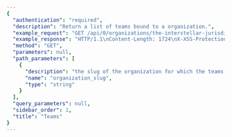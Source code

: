 ```yaml
---
{
  "authentication": "required", 
  "description": "Return a list of teams bound to a organization.", 
  "example_request": "GET /api/0/organizations/the-interstellar-jurisdiction/teams/ HTTP/1.1\nHost: sentry.io\nAuthorization: Bearer {base64-encoded-key-here}", 
  "example_response": "HTTP/1.1\nContent-Length: 1724\nX-XSS-Protection: 1; mode=block\nX-Content-Type-Options: nosniff\nContent-Language: en\nVary: Accept-Language, Cookie\nLink: <https://sentry.io/api/0/organizations/the-interstellar-jurisdiction/teams/?&cursor=100:-1:1>; rel=\"previous\"; results=\"false\"; cursor=\"100:-1:1\", <https://sentry.io/api/0/organizations/the-interstellar-jurisdiction/teams/?&cursor=100:1:0>; rel=\"next\"; results=\"false\"; cursor=\"100:1:0\"\nAllow: GET, POST, HEAD, OPTIONS\nX-Frame-Options: deny\nContent-Type: application/json\n\n[\n  {\n    \"avatar\": {\n      \"avatarType\": \"letter_avatar\", \n      \"avatarUuid\": null\n    }, \n    \"dateCreated\": \"2018-09-10T20:36:48.563Z\", \n    \"hasAccess\": true, \n    \"id\": \"3\", \n    \"isMember\": false, \n    \"isPending\": false, \n    \"name\": \"Ancient Gabelers\", \n    \"projects\": [], \n    \"slug\": \"ancient-gabelers\"\n  }, \n  {\n    \"avatar\": {\n      \"avatarType\": \"letter_avatar\", \n      \"avatarUuid\": null\n    }, \n    \"dateCreated\": \"2018-09-10T20:36:34.557Z\", \n    \"hasAccess\": true, \n    \"id\": \"2\", \n    \"isMember\": false, \n    \"isPending\": false, \n    \"name\": \"Powerful Abolitionist\", \n    \"projects\": [\n      {\n        \"avatar\": {\n          \"avatarType\": \"letter_avatar\", \n          \"avatarUuid\": null\n        }, \n        \"color\": \"#bf5b3f\", \n        \"dateCreated\": \"2018-09-10T20:36:38.601Z\", \n        \"features\": [\n          \"data-forwarding\", \n          \"rate-limits\", \n          \"releases\"\n        ], \n        \"firstEvent\": null, \n        \"hasAccess\": true, \n        \"id\": \"3\", \n        \"isBookmarked\": false, \n        \"isInternal\": false, \n        \"isMember\": false, \n        \"isPublic\": false, \n        \"name\": \"Prime Mover\", \n        \"platform\": null, \n        \"slug\": \"prime-mover\", \n        \"status\": \"active\"\n      }, \n      {\n        \"avatar\": {\n          \"avatarType\": \"letter_avatar\", \n          \"avatarUuid\": null\n        }, \n        \"color\": \"#3fbf7f\", \n        \"dateCreated\": \"2018-09-10T20:36:34.562Z\", \n        \"features\": [\n          \"data-forwarding\", \n          \"rate-limits\", \n          \"releases\"\n        ], \n        \"firstEvent\": null, \n        \"hasAccess\": true, \n        \"id\": \"2\", \n        \"isBookmarked\": false, \n        \"isInternal\": false, \n        \"isMember\": false, \n        \"isPublic\": false, \n        \"name\": \"Pump Station\", \n        \"platform\": null, \n        \"slug\": \"pump-station\", \n        \"status\": \"active\"\n      }, \n      {\n        \"avatar\": {\n          \"avatarType\": \"letter_avatar\", \n          \"avatarUuid\": null\n        }, \n        \"color\": \"#bf6e3f\", \n        \"dateCreated\": \"2018-09-10T20:36:48.492Z\", \n        \"features\": [\n          \"data-forwarding\", \n          \"rate-limits\"\n        ], \n        \"firstEvent\": null, \n        \"hasAccess\": true, \n        \"id\": \"4\", \n        \"isBookmarked\": false, \n        \"isInternal\": false, \n        \"isMember\": false, \n        \"isPublic\": false, \n        \"name\": \"The Spoiled Yoghurt\", \n        \"platform\": null, \n        \"slug\": \"the-spoiled-yoghurt\", \n        \"status\": \"active\"\n      }\n    ], \n    \"slug\": \"powerful-abolitionist\"\n  }\n]", 
  "method": "GET", 
  "parameters": null, 
  "path_parameters": [
    {
      "description": "the slug of the organization for which the teams should be listed.", 
      "name": "organization_slug", 
      "type": "string"
    }
  ], 
  "query_parameters": null, 
  "sidebar_order": 1, 
  "title": "Teams"
}
---
```

